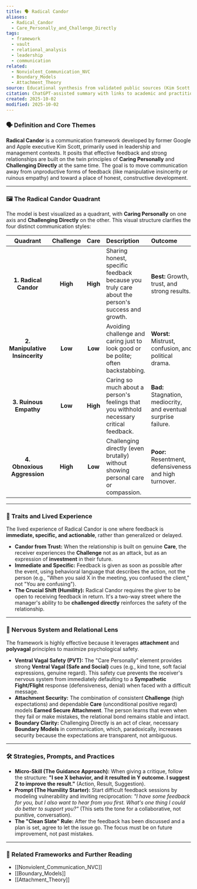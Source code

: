```yaml
---
title: 🗣️ Radical Candor
aliases:
  - Radical_Candor
  - Care_Personally_and_Challenge_Directly
tags:
  - framework
  - vault
  - relational_analysis
  - leadership
  - communication
related:
  - Nonviolent_Communication_NVC
  - Boundary_Models
  - Attachment_Theory
source: Educational synthesis from validated public sources (Kim Scott's model)
citation: ChatGPT-assisted summary with links to academic and practitioner materials
created: 2025-10-02
modified: 2025-10-02
---
```

### 🗣️ Definition and Core Themes

**Radical Candor** is a communication framework developed by former Google and Apple executive Kim Scott, primarily used in leadership and management contexts. It posits that effective feedback and strong relationships are built on the twin principles of **Caring Personally** and **Challenging Directly** at the same time. The goal is to move communication away from unproductive forms of feedback (like manipulative insincerity or ruinous empathy) and toward a place of honest, constructive development.

---

### 🖼️ The Radical Candor Quadrant

The model is best visualized as a quadrant, with **Caring Personally** on one axis and **Challenging Directly** on the other. This visual structure clarifies the four distinct communication styles:

| Quadrant | Challenge | Care | Description | Outcome |
| :---: | :---: | :---: | :--- | :--- |
| **1. Radical Candor** | **High** | **High** | Sharing honest, specific feedback because you truly care about the person's success and growth. | **Best:** Growth, trust, and strong results. |
| **2. Manipulative Insincerity** | **Low** | **Low** | Avoiding challenge and caring just to look good or be polite; often backstabbing. | **Worst:** Mistrust, confusion, and political drama. |
| **3. Ruinous Empathy** | **Low** | **High** | Caring so much about a person's feelings that you withhold necessary critical feedback. | **Bad:** Stagnation, mediocrity, and eventual surprise failure. |
| **4. Obnoxious Aggression** | **High** | **Low** | Challenging directly (even brutally) without showing personal care or compassion. | **Poor:** Resentment, defensiveness, and high turnover. |

---

### 🌿 Traits and Lived Experience

The lived experience of Radical Candor is one where feedback is **immediate, specific, and actionable**, rather than generalized or delayed.

-   **Candor from Trust:** When the relationship is built on genuine **Care**, the receiver experiences the **Challenge** not as an attack, but as an expression of **investment** in their future.
-   **Immediate and Specific:** Feedback is given as soon as possible after the event, using behavioral language that describes the action, not the person (e.g., "When you said X in the meeting, you confused the client," not "You are confusing").
-   **The Crucial Shift (Humility):** Radical Candor requires the giver to be open to receiving feedback in return. It's a two-way street where the manager's ability to be **challenged directly** reinforces the safety of the relationship.

---

### 🧠 Nervous System and Relational Lens

The framework is highly effective because it leverages **attachment** and **polyvagal** principles to maximize psychological safety.

-   **Ventral Vagal Safety (PVT):** The "Care Personally" element provides strong **Ventral Vagal (Safe and Social)** cues (e.g., kind tone, soft facial expressions, genuine regard). This safety cue prevents the receiver's nervous system from immediately defaulting to a **Sympathetic Fight/Flight** response (defensiveness, denial) when faced with a difficult message.
-   **Attachment Security:** The combination of consistent **Challenge** (high expectations) and dependable **Care** (unconditional positive regard) models **Earned Secure Attachment**. The person learns that even when they fail or make mistakes, the relational bond remains stable and intact.
-   **Boundary Clarity:** Challenging Directly is an act of clear, necessary **Boundary Models** in communication, which, paradoxically, increases security because the expectations are transparent, not ambiguous.

---

### 🛠️ Strategies, Prompts, and Practices

-   **Micro-Skill (The Guidance Approach):** When giving a critique, follow the structure: **"I see X behavior, and it resulted in Y outcome. I suggest Z to improve the result."** (Action, Result, Suggestion).
-   **Prompt (The Humility Starter):** Start difficult feedback sessions by modeling vulnerability and inviting reciprocation: *"I have some feedback for you, but I also want to hear from you first. What's one thing I could do better to support you?"* (This sets the tone for a collaborative, not punitive, conversation).
-   **The "Clean Slate" Rule:** After the feedback has been discussed and a plan is set, agree to let the issue go. The focus must be on future improvement, not past mistakes.

---

### 🔗 Related Frameworks and Further Reading

-   [[Nonviolent_Communication_NVC]]
-   [[Boundary_Models]]
-   [[Attachment_Theory]]